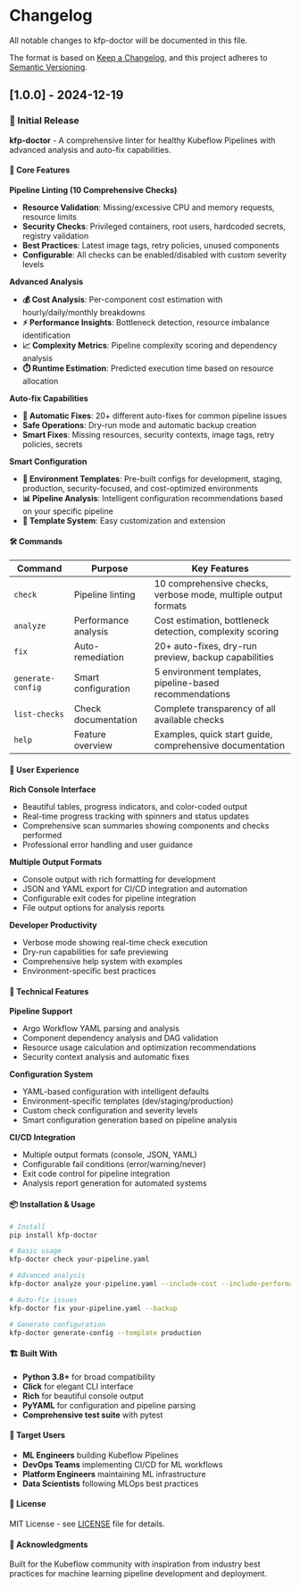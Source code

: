 # Changelog

All notable changes to kfp-doctor will be documented in this file.

The format is based on [Keep a Changelog](https://keepachangelog.com/en/1.0.0/),
and this project adheres to [Semantic Versioning](https://semver.org/spec/v2.0.0.html).

## [1.0.0] - 2024-12-19

### 🎉 Initial Release

**kfp-doctor** - A comprehensive linter for healthy Kubeflow Pipelines with advanced analysis and auto-fix capabilities.

#### 🚀 Core Features

**Pipeline Linting (10 Comprehensive Checks)**
- **Resource Validation**: Missing/excessive CPU and memory requests, resource limits
- **Security Checks**: Privileged containers, root users, hardcoded secrets, registry validation
- **Best Practices**: Latest image tags, retry policies, unused components
- **Configurable**: All checks can be enabled/disabled with custom severity levels

**Advanced Analysis**
- **💰 Cost Analysis**: Per-component cost estimation with hourly/daily/monthly breakdowns
- **⚡ Performance Insights**: Bottleneck detection, resource imbalance identification
- **📈 Complexity Metrics**: Pipeline complexity scoring and dependency analysis
- **⏱️ Runtime Estimation**: Predicted execution time based on resource allocation

**Auto-fix Capabilities**
- **🔧 Automatic Fixes**: 20+ different auto-fixes for common pipeline issues
- **Safe Operations**: Dry-run mode and automatic backup creation
- **Smart Fixes**: Missing resources, security contexts, image tags, retry policies, secrets

**Smart Configuration**
- **🎯 Environment Templates**: Pre-built configs for development, staging, production, security-focused, and cost-optimized environments
- **📊 Pipeline Analysis**: Intelligent configuration recommendations based on your specific pipeline
- **🔄 Template System**: Easy customization and extension

#### 🛠️ Commands

| Command | Purpose | Key Features |
|---------|---------|--------------|
| `check` | Pipeline linting | 10 comprehensive checks, verbose mode, multiple output formats |
| `analyze` | Performance analysis | Cost estimation, bottleneck detection, complexity scoring |
| `fix` | Auto-remediation | 20+ auto-fixes, dry-run preview, backup capabilities |
| `generate-config` | Smart configuration | 5 environment templates, pipeline-based recommendations |
| `list-checks` | Check documentation | Complete transparency of all available checks |
| `help` | Feature overview | Examples, quick start guide, comprehensive documentation |

#### 🎨 User Experience

**Rich Console Interface**
- Beautiful tables, progress indicators, and color-coded output
- Real-time progress tracking with spinners and status updates
- Comprehensive scan summaries showing components and checks performed
- Professional error handling and user guidance

**Multiple Output Formats**
- Console output with rich formatting for development
- JSON and YAML export for CI/CD integration and automation
- Configurable exit codes for pipeline integration
- File output options for analysis reports

**Developer Productivity**
- Verbose mode showing real-time check execution
- Dry-run capabilities for safe previewing
- Comprehensive help system with examples
- Environment-specific best practices

#### 🔧 Technical Features

**Pipeline Support**
- Argo Workflow YAML parsing and analysis
- Component dependency analysis and DAG validation
- Resource usage calculation and optimization recommendations
- Security context analysis and automatic fixes

**Configuration System**
- YAML-based configuration with intelligent defaults
- Environment-specific templates (dev/staging/production)
- Custom check configuration and severity levels
- Smart configuration generation based on pipeline analysis

**CI/CD Integration**
- Multiple output formats (console, JSON, YAML)
- Configurable fail conditions (error/warning/never)
- Exit code control for pipeline integration
- Analysis report generation for automated systems

#### 📦 Installation & Usage

```bash
# Install
pip install kfp-doctor

# Basic usage
kfp-doctor check your-pipeline.yaml

# Advanced analysis
kfp-doctor analyze your-pipeline.yaml --include-cost --include-performance

# Auto-fix issues
kfp-doctor fix your-pipeline.yaml --backup

# Generate configuration
kfp-doctor generate-config --template production
```

#### 🏗️ Built With

- **Python 3.8+** for broad compatibility
- **Click** for elegant CLI interface
- **Rich** for beautiful console output
- **PyYAML** for configuration and pipeline parsing
- **Comprehensive test suite** with pytest

#### 🎯 Target Users

- **ML Engineers** building Kubeflow Pipelines
- **DevOps Teams** implementing CI/CD for ML workflows
- **Platform Engineers** maintaining ML infrastructure
- **Data Scientists** following MLOps best practices

#### 📄 License

MIT License - see [LICENSE](LICENSE) file for details.

#### 🙏 Acknowledgments

Built for the Kubeflow community with inspiration from industry best practices for machine learning pipeline development and deployment. 